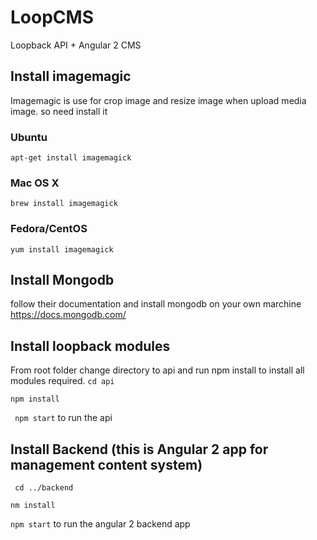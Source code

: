 # LoopCMS
Loopback API + Angular 2 CMS

## Install imagemagic
Imagemagic is use for crop image and resize image when upload media image. so need install it 

### Ubuntu
```apt-get install imagemagick```
### Mac OS X
```brew install imagemagick```
### Fedora/CentOS
```yum install imagemagick```

## Install Mongodb 
follow their documentation and install mongodb on your own marchine https://docs.mongodb.com/

## Install loopback modules 

From root folder change directory to api and run npm install to install all modules required.
``` cd api ```

```npm install```


``` npm start``` to run the api



## Install Backend (this is Angular 2 app for management content system)

``` cd ../backend```

``` nm install ```

``` npm start ``` to run the angular 2 backend app




